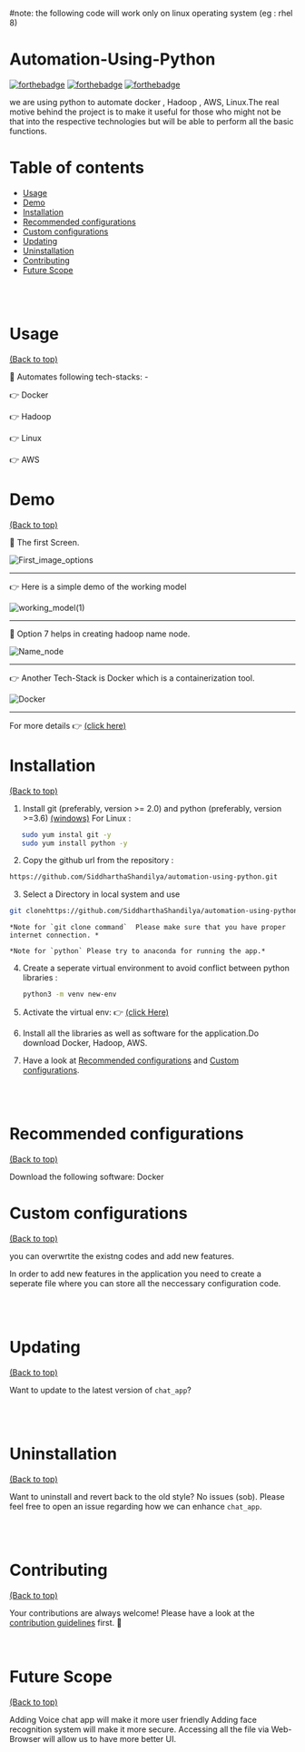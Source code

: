 
#note: the following code will work only on linux operating system (eg : rhel 8) 

# Automation-Using-Python


[![forthebadge](https://forthebadge.com/images/badges/built-by-developers.svg)](http://forthebadge.com)   [![forthebadge](https://forthebadge.com/images/badges/made-with-python.svg)](http://forthebadge.com)      [![forthebadge](https://forthebadge.com/images/badges/60-percent-of-the-time-works-every-time.svg)](https://forthebadge.com)



we are using python to automate docker , Hadoop , AWS, Linux.The real motive behind the project is to make it useful for those who might not be that into the respective technologies but will be able to perform all the basic functions.


# Table of contents

- [Usage](#usage)
- [Demo](#demo)
- [Installation](#installation)
- [Recommended configurations](#recommended-configurations)
- [Custom configurations](#custom-configurations)
- [Updating](#updating)
- [Uninstallation](#uninstallation)
- [Contributing](#contributing)
- [Future Scope](#future-scope)

</br></br>

# Usage

[(Back to top)](#table-of-contents)

📌 Automates following tech-stacks: -  

👉 Docker

👉 Hadoop

👉 Linux

👉 AWS
</br>

# Demo
[(Back to top)](#table-of-contents)

📌 The first Screen.

![First_image_options](https://media-exp1.licdn.com/dms/image/C4D12AQHWNyU-nS04-g/article-inline_image-shrink_1000_1488/0/1604856609369?e=1637193600&v=beta&t=Rf-2c5Pa36J7Z0eQoRtfLUE6Ds938RLdFMx0YQlS7W4)

_______________________________________________________________________________________________________

👉 Here is a simple demo of the working model


![working_model(1)](https://media-exp1.licdn.com/dms/image/C4D12AQHnbB2PcadzDQ/article-inline_image-shrink_1000_1488/0/1604857503634?e=1637193600&v=beta&t=H_FGCjY-HSC7eI-cJnAZLBOIJ6xuefF99T9oPJyHWC0)

_______________________________________________________________________________________________________

📌 Option 7 helps in creating hadoop name node.

![Name_node](https://media-exp1.licdn.com/dms/image/C4D12AQF5LAp6Nz00KQ/article-inline_image-shrink_1000_1488/0/1604857833063?e=1637193600&v=beta&t=NXIJEI1_umpTJ25l11k8R09xkpaCA8KhEFGKjVB4Xt8)

_______________________________________________________________________________________________________


👉 Another Tech-Stack is Docker which is a containerization tool.

![Docker](https://media-exp1.licdn.com/dms/image/C4D12AQHVIzfGXBncNQ/article-inline_image-shrink_1000_1488/0/1604860605866?e=1637193600&v=beta&t=NfqQ2hyGs8rWJSMn8tuC3ueHSwCjoZpttPgq22T94hA)
_______________________________________________________________________________________________________

For more details 👉 [(click here)](http://confusedprogrammer.unaux.com/2021/09/14/automation-using-python/)




# Installation


[(Back to top)](#table-of-contents)

1. Install git (preferably, version >= 2.0) and python (preferably, version >=3.6)
 [(windows)](https://www.maketecheasier.com/install-git-bash-on-windows/)
 For Linux :
 ```bash
    sudo yum instal git -y
    sudo yum install python -y
 ```
 
2. Copy the github url from the repository : 

 ```bash
 https://github.com/SiddharthaShandilya/automation-using-python.git
 ```

3. Select a Directory in local system and use 

  ```bash 
  git clonehttps://github.com/SiddharthaShandilya/automation-using-python.git           
  ```

    *Note for `git clone command`  Please make sure that you have proper internet connection. *

    *Note for `python` Please try to anaconda for running the app.*  

4. Create a seperate virtual environment to avoid conflict between python libraries :
    ```bash
    python3 -m venv new-env 
    ```

5. Activate the virtual env: 👉 [(click Here)](https://www.programshelp.com/help/python/activate_virtual_environment_python_windows_10.html)
6. Install all the libraries as well as software for the application.Do download Docker, Hadoop, AWS.

6. Have a look at [Recommended configurations](#recommended-configurations) and [Custom configurations](#custom-configurations).


</br></br>


# Recommended configurations

[(Back to top)](#table-of-contents)

Download the following software: Docker
<!--

1. To add some short command (say, `lc`) with some flag options (say, `-l`, `-A`, `--sd`) by default, add this to your shell configuration file (`~/.bashrc`, `~/.zshrc`, etc.) :
    ```sh
    alias lc='colorls -lA --sd'
    ```

2. For changing the icon(s) to other unicode icons of choice (select icons from [here](https://nerdfonts.com/)), change the YAML files in a text editor of your choice (say, `subl`)

    ```sh
    subl $(dirname $(gem which colorls))/yaml
    ```

</br></br>
-->

# Custom configurations

[(Back to top)](#table-of-contents)


you can overwrtite the existng codes and add new features. 

In order to add new features in the application you need to create a seperate file where you can store all the neccessary configuration code.
<!--
You can overwrite the existing icons and colors mapping by copying the yaml files from `$(dirname $(gem which colorls))/yaml` into `~/.config/colorls`, and changing them.

- To overwrite color mapping :

  Please have a look at the [list of supported color names](https://github.com/sickill/rainbow#color-list). You may also use a color hex code as long as it is quoted within the YAML file and prefaced with a `#` symbol.

  Let's say that you're using the dark color scheme and would like to change the color of untracked file (`??`) in the `--git-status` flag to yellow. Copy the defaut `dark_colors.yaml` and change it.

  ```sh
  cp $(dirname $(gem which colorls))/yaml/dark_colors.yaml ~/.config/colorls/dark_colors.yaml
  ```

  In the `~/.config/colorls/dark_colors.yaml` file, change the color set for `untracked` from `darkorange` to `yellow`, and save the change.

  ```
  untracked: yellow
  ```

  Or, using hex color codes:

  ```
  untracked: '#FFFF00'
  ```

- To overwrite icon mapping :

  Please have a look at the [list of supported icons](https://nerdfonts.com/). Let's say you want to add an icon for swift files. Copy the default `files.yaml` and change it.

  ```sh
  cp $(dirname $(gem which colorls))/yaml/files.yaml ~/.config/colorls/files.yaml`
  ```

  In the `~/.config/colorls/files.yaml` file, add a new icon / change an existing icon, and save the change.


  ```
  swift: "\uF179"
  ```

- User contributed alias configurations :

  - [@rjhilgefort](https://gist.github.com/rjhilgefort/51ea47dd91bcd90cd6d9b3b199188c16)

-->
</br></br>

# Updating

[(Back to top)](#table-of-contents)

Want to update to the latest version of `chat_app`?

<!--
```sh
gem update colorls
```
-->


</br></br>

# Uninstallation

[(Back to top)](#table-of-contents)

Want to uninstall and revert back to the old style? No issues (sob). Please feel free to open an issue regarding how we can enhance `chat_app`.

<!--
```sh
rmdir ./automation-using-python
```
-->

</br></br>

# Contributing

[(Back to top)](#table-of-contents)

Your contributions are always welcome! Please have a look at the [contribution guidelines](CONTRIBUTING.md) first. :tada:


</br>

# Future Scope
[(Back to top)](#table-of-contents)

Adding Voice chat app will make it more user friendly
Adding face recognition system will make it more secure.
Accessing all the file via Web-Browser will allow us to have more better UI.





